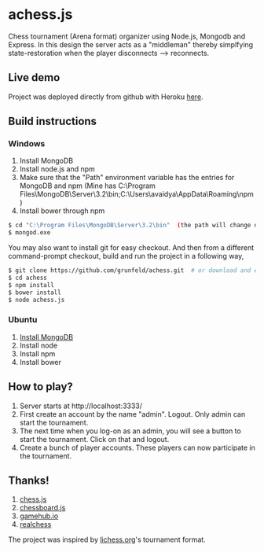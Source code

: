 # achess.js
Chess tournament (Arena format) organizer using Node.js, Mongodb and Express.
In this design the server acts as a "middleman" thereby simplfying state-restoration when
the player disconnects --> reconnects.

## Live demo
Project was deployed directly from github with Heroku [here](https://peaceful-taiga-36791.herokuapp.com).

## Build instructions

### Windows

1. Install MongoDB
2. Install node.js and npm
3. Make sure that the "Path" environment variable has the entries for MongoDB and npm
(Mine has C:\Program Files\MongoDB\Server\3.2\bin\;C:\Users\avaidya\AppData\Roaming\npm)
4. Install bower through npm

```sh
$ cd "C:\Program Files\MongoDB\Server\3.2\bin"  (the path will change depending upon your installation folder and version)
$ mongod.exe
```
You may also want to install git for easy checkout. And then from a different command-prompt checkout, build and run the project in a following way,

```sh
$ git clone https://github.com/grunfeld/achess.git  # or download and extract the achess folder from github
$ cd achess
$ npm install
$ bower install
$ node achess.js
```

### Ubuntu

1. [Install MongoDB](https://docs.mongodb.com/manual/tutorial/install-mongodb-on-ubuntu/)
2. Install node
3. Install npm
4. Install bower

## How to play?
1. Server starts at http://localhost:3333/
2. First create an account by the name "admin". Logout. Only admin can start the tournament.
3. The next time when you log-on as an admin, you will see a button to start the tournament. Click on that and logout.
4. Create a bunch of player accounts. These players can now participate in the tournament.

## Thanks!
1. [chess.js](http://github.com)
2. [chessboard.js](http://chessboardjs.com/)
3. [gamehub.io](https://github.com/benas/gamehub.io)
4. [realchess](https://github.com/dwcares/realchess)

The project was inspired by [lichess.org](https://en.lichess.org/)'s tournament format.
